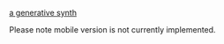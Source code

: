 [a generative synth](https://a-generative-synth.herokuapp.com/)

Please note mobile version is not currently implemented.


